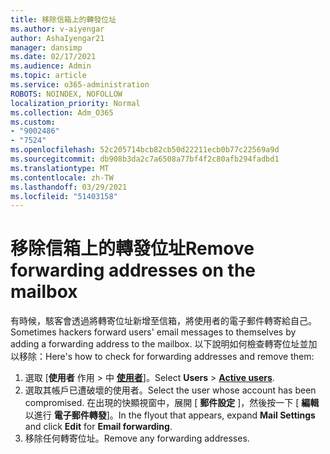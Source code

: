 ```yaml
---
title: 移除信箱上的轉發位址
ms.author: v-aiyengar
author: AshaIyengar21
manager: dansimp
ms.date: 02/17/2021
ms.audience: Admin
ms.topic: article
ms.service: o365-administration
ROBOTS: NOINDEX, NOFOLLOW
localization_priority: Normal
ms.collection: Adm_O365
ms.custom:
- "9002486"
- "7524"
ms.openlocfilehash: 52c205714bcb82cb50d22211ecb0b77c22569a9d
ms.sourcegitcommit: db908b3da2c7a6508a77bf4f2c80afb294fadbd1
ms.translationtype: MT
ms.contentlocale: zh-TW
ms.lasthandoff: 03/29/2021
ms.locfileid: "51403158"
---
```

# <a name="remove-forwarding-addresses-on-the-mailbox"></a><span data-ttu-id="8113c-102">移除信箱上的轉發位址</span><span class="sxs-lookup"><span data-stu-id="8113c-102">Remove forwarding addresses on the mailbox</span></span>

<span data-ttu-id="8113c-103">有時候，駭客會透過將轉寄位址新增至信箱，將使用者的電子郵件轉寄給自己。</span><span class="sxs-lookup"><span data-stu-id="8113c-103">Sometimes hackers forward users' email messages to themselves by adding a forwarding address to the mailbox.</span></span> <span data-ttu-id="8113c-104">以下說明如何檢查轉寄位址並加以移除：</span><span class="sxs-lookup"><span data-stu-id="8113c-104">Here's how to check for forwarding addresses and remove them:</span></span>

1. <span data-ttu-id="8113c-105">選取 [**使用者** 作用  >  中 **[使用者](https://go.microsoft.com/fwlink/p/?linkid=834822)**]。</span><span class="sxs-lookup"><span data-stu-id="8113c-105">Select **Users** > **[Active users](https://go.microsoft.com/fwlink/p/?linkid=834822)**.</span></span>
1. <span data-ttu-id="8113c-106">選取其帳戶已遭破壞的使用者。</span><span class="sxs-lookup"><span data-stu-id="8113c-106">Select the user whose account has been compromised.</span></span> <span data-ttu-id="8113c-107">在出現的快顯視窗中，展開 [ **郵件設定** ]，然後按一下 [ **編輯** 以進行 **電子郵件轉發**]。</span><span class="sxs-lookup"><span data-stu-id="8113c-107">In the flyout that appears, expand **Mail Settings** and click **Edit** for **Email forwarding**.</span></span>
1. <span data-ttu-id="8113c-108">移除任何轉寄位址。</span><span class="sxs-lookup"><span data-stu-id="8113c-108">Remove any forwarding addresses.</span></span>
